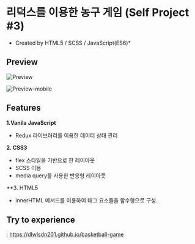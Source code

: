 # 리덕스를 이용한 농구 게임 (Self Project #3)
  * Created by HTML5 / SCSS / JavaScript(ES6)*


## **Preview**
<wide>
 
![Preview](https://user-images.githubusercontent.com/53039583/112788307-8f155980-9095-11eb-971c-b8bf4b05a791.png)


<mobile>
 
![Preview-mobile](https://user-images.githubusercontent.com/53039583/112788814-aa349900-9096-11eb-8ee0-81873e3f9545.png)



## **Features**
**1.Vanila JavaScript**
  - Redux 라이브러리를 이용한 데이터 상태 관리
  
  
**2. CSS3**
  - flex 스타일을 기반으로 한 레이아웃
  - SCSS 이용 
  - media query를 사용한 반응형 레이아웃 
  
**3. HTML5
  - innerHTML 메서드를 이용하여 태그 요소들을 함수형으로 구성.
  
  
 ## **Try to experience**
  : https://dlwlsdn201.github.io/basketball-game


